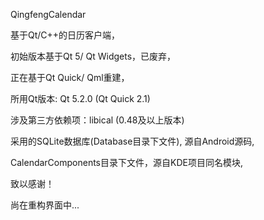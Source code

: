 
QingfengCalendar

基于Qt/C++的日历客户端，


初始版本基于Qt 5/ Qt Widgets，已废弃，

正在基于Qt Quick/ Qml重建，


所用Qt版本: Qt 5.2.0 (Qt Quick 2.1)

涉及第三方依赖项：libical (0.48及以上版本)


采用的SQLite数据库(Database目录下文件), 源自Android源码,

CalendarComponents目录下文件，源自KDE项目同名模块,

致以感谢！


尚在重构界面中...
